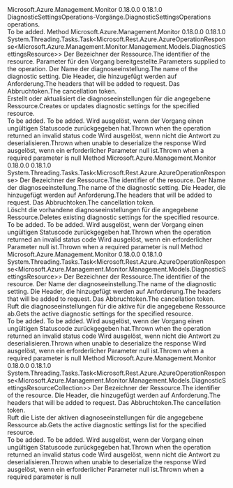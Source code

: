 <Type Name="IDiagnosticSettingsOperations" FullName="Microsoft.Azure.Management.Monitor.Management.IDiagnosticSettingsOperations">
  <TypeSignature Language="C#" Value="public interface IDiagnosticSettingsOperations" />
  <TypeSignature Language="ILAsm" Value=".class public interface auto ansi abstract IDiagnosticSettingsOperations" />
  <TypeSignature Language="DocId" Value="T:Microsoft.Azure.Management.Monitor.Management.IDiagnosticSettingsOperations" />
  <TypeSignature Language="VB.NET" Value="Public Interface IDiagnosticSettingsOperations" />
  <TypeSignature Language="F#" Value="type IDiagnosticSettingsOperations = interface" />
  <AssemblyInfo>
    <AssemblyName>Microsoft.Azure.Management.Monitor</AssemblyName>
    <AssemblyVersion>0.18.0.0</AssemblyVersion>
    <AssemblyVersion>0.18.1.0</AssemblyVersion>
  </AssemblyInfo>
  <Interfaces />
  <Docs>
    <summary>
            <span data-ttu-id="68f97-101">DiagnosticSettingsOperations-Vorgänge.</span><span class="sxs-lookup"><span data-stu-id="68f97-101">DiagnosticSettingsOperations operations.</span></span>
            </summary>
    <remarks>To be added.</remarks>
  </Docs>
  <Members>
    <Member MemberName="CreateOrUpdateWithHttpMessagesAsync">
      <MemberSignature Language="C#" Value="public System.Threading.Tasks.Task&lt;Microsoft.Rest.Azure.AzureOperationResponse&lt;Microsoft.Azure.Management.Monitor.Management.Models.DiagnosticSettingsResource&gt;&gt; CreateOrUpdateWithHttpMessagesAsync (string resourceUri, Microsoft.Azure.Management.Monitor.Management.Models.DiagnosticSettingsResource parameters, string name, System.Collections.Generic.Dictionary&lt;string,System.Collections.Generic.List&lt;string&gt;&gt; customHeaders = null, System.Threading.CancellationToken cancellationToken = null);" />
      <MemberSignature Language="ILAsm" Value=".method public hidebysig newslot virtual instance class System.Threading.Tasks.Task`1&lt;class Microsoft.Rest.Azure.AzureOperationResponse`1&lt;class Microsoft.Azure.Management.Monitor.Management.Models.DiagnosticSettingsResource&gt;&gt; CreateOrUpdateWithHttpMessagesAsync(string resourceUri, class Microsoft.Azure.Management.Monitor.Management.Models.DiagnosticSettingsResource parameters, string name, class System.Collections.Generic.Dictionary`2&lt;string, class System.Collections.Generic.List`1&lt;string&gt;&gt; customHeaders, valuetype System.Threading.CancellationToken cancellationToken) cil managed" />
      <MemberSignature Language="DocId" Value="M:Microsoft.Azure.Management.Monitor.Management.IDiagnosticSettingsOperations.CreateOrUpdateWithHttpMessagesAsync(System.String,Microsoft.Azure.Management.Monitor.Management.Models.DiagnosticSettingsResource,System.String,System.Collections.Generic.Dictionary{System.String,System.Collections.Generic.List{System.String}},System.Threading.CancellationToken)" />
      <MemberSignature Language="F#" Value="abstract member CreateOrUpdateWithHttpMessagesAsync : string * Microsoft.Azure.Management.Monitor.Management.Models.DiagnosticSettingsResource * string * System.Collections.Generic.Dictionary&lt;string, System.Collections.Generic.List&lt;string&gt;&gt; * System.Threading.CancellationToken -&gt; System.Threading.Tasks.Task&lt;Microsoft.Rest.Azure.AzureOperationResponse&lt;Microsoft.Azure.Management.Monitor.Management.Models.DiagnosticSettingsResource&gt;&gt;" Usage="iDiagnosticSettingsOperations.CreateOrUpdateWithHttpMessagesAsync (resourceUri, parameters, name, customHeaders, cancellationToken)" />
      <MemberType>Method</MemberType>
      <AssemblyInfo>
        <AssemblyName>Microsoft.Azure.Management.Monitor</AssemblyName>
        <AssemblyVersion>0.18.0.0</AssemblyVersion>
        <AssemblyVersion>0.18.1.0</AssemblyVersion>
      </AssemblyInfo>
      <ReturnValue>
        <ReturnType>System.Threading.Tasks.Task&lt;Microsoft.Rest.Azure.AzureOperationResponse&lt;Microsoft.Azure.Management.Monitor.Management.Models.DiagnosticSettingsResource&gt;&gt;</ReturnType>
      </ReturnValue>
      <Parameters>
        <Parameter Name="resourceUri" Type="System.String" />
        <Parameter Name="parameters" Type="Microsoft.Azure.Management.Monitor.Management.Models.DiagnosticSettingsResource" />
        <Parameter Name="name" Type="System.String" />
        <Parameter Name="customHeaders" Type="System.Collections.Generic.Dictionary&lt;System.String,System.Collections.Generic.List&lt;System.String&gt;&gt;" />
        <Parameter Name="cancellationToken" Type="System.Threading.CancellationToken" />
      </Parameters>
      <Docs>
        <param name="resourceUri">
            <span data-ttu-id="68f97-102">Der Bezeichner der Ressource.</span><span class="sxs-lookup"><span data-stu-id="68f97-102">The identifier of the resource.</span></span>
            </param>
        <param name="parameters">
            <span data-ttu-id="68f97-103">Parameter für den Vorgang bereitgestellte.</span><span class="sxs-lookup"><span data-stu-id="68f97-103">Parameters supplied to the operation.</span></span>
            </param>
        <param name="name">
            <span data-ttu-id="68f97-104">Der Name der diagnoseeinstellung.</span><span class="sxs-lookup"><span data-stu-id="68f97-104">The name of the diagnostic setting.</span></span>
            </param>
        <param name="customHeaders">
            <span data-ttu-id="68f97-105">Die Header, die hinzugefügt werden auf Anforderung.</span><span class="sxs-lookup"><span data-stu-id="68f97-105">The headers that will be added to request.</span></span>
            </param>
        <param name="cancellationToken">
            <span data-ttu-id="68f97-106">Das Abbruchtoken.</span><span class="sxs-lookup"><span data-stu-id="68f97-106">The cancellation token.</span></span>
            </param>
        <summary>
            <span data-ttu-id="68f97-107">Erstellt oder aktualisiert die diagnoseeinstellungen für die angegebene Ressource.</span><span class="sxs-lookup"><span data-stu-id="68f97-107">Creates or updates diagnostic settings for the specified resource.</span></span>
            </summary>
        <returns>To be added.</returns>
        <remarks>To be added.</remarks>
        <exception cref="T:Microsoft.Azure.Management.Monitor.Management.Models.ErrorResponseException">
            <span data-ttu-id="68f97-108">Wird ausgelöst, wenn der Vorgang einen ungültigen Statuscode zurückgegeben hat.</span><span class="sxs-lookup"><span data-stu-id="68f97-108">Thrown when the operation returned an invalid status code</span></span>
            </exception>
        <exception cref="T:Microsoft.Rest.SerializationException">
            <span data-ttu-id="68f97-109">Wird ausgelöst, wenn nicht die Antwort zu deserialisieren.</span><span class="sxs-lookup"><span data-stu-id="68f97-109">Thrown when unable to deserialize the response</span></span>
            </exception>
        <exception cref="T:Microsoft.Rest.ValidationException">
            <span data-ttu-id="68f97-110">Wird ausgelöst, wenn ein erforderlicher Parameter null ist.</span><span class="sxs-lookup"><span data-stu-id="68f97-110">Thrown when a required parameter is null</span></span>
            </exception>
      </Docs>
    </Member>
    <Member MemberName="DeleteWithHttpMessagesAsync">
      <MemberSignature Language="C#" Value="public System.Threading.Tasks.Task&lt;Microsoft.Rest.Azure.AzureOperationResponse&gt; DeleteWithHttpMessagesAsync (string resourceUri, string name, System.Collections.Generic.Dictionary&lt;string,System.Collections.Generic.List&lt;string&gt;&gt; customHeaders = null, System.Threading.CancellationToken cancellationToken = null);" />
      <MemberSignature Language="ILAsm" Value=".method public hidebysig newslot virtual instance class System.Threading.Tasks.Task`1&lt;class Microsoft.Rest.Azure.AzureOperationResponse&gt; DeleteWithHttpMessagesAsync(string resourceUri, string name, class System.Collections.Generic.Dictionary`2&lt;string, class System.Collections.Generic.List`1&lt;string&gt;&gt; customHeaders, valuetype System.Threading.CancellationToken cancellationToken) cil managed" />
      <MemberSignature Language="DocId" Value="M:Microsoft.Azure.Management.Monitor.Management.IDiagnosticSettingsOperations.DeleteWithHttpMessagesAsync(System.String,System.String,System.Collections.Generic.Dictionary{System.String,System.Collections.Generic.List{System.String}},System.Threading.CancellationToken)" />
      <MemberSignature Language="F#" Value="abstract member DeleteWithHttpMessagesAsync : string * string * System.Collections.Generic.Dictionary&lt;string, System.Collections.Generic.List&lt;string&gt;&gt; * System.Threading.CancellationToken -&gt; System.Threading.Tasks.Task&lt;Microsoft.Rest.Azure.AzureOperationResponse&gt;" Usage="iDiagnosticSettingsOperations.DeleteWithHttpMessagesAsync (resourceUri, name, customHeaders, cancellationToken)" />
      <MemberType>Method</MemberType>
      <AssemblyInfo>
        <AssemblyName>Microsoft.Azure.Management.Monitor</AssemblyName>
        <AssemblyVersion>0.18.0.0</AssemblyVersion>
        <AssemblyVersion>0.18.1.0</AssemblyVersion>
      </AssemblyInfo>
      <ReturnValue>
        <ReturnType>System.Threading.Tasks.Task&lt;Microsoft.Rest.Azure.AzureOperationResponse&gt;</ReturnType>
      </ReturnValue>
      <Parameters>
        <Parameter Name="resourceUri" Type="System.String" />
        <Parameter Name="name" Type="System.String" />
        <Parameter Name="customHeaders" Type="System.Collections.Generic.Dictionary&lt;System.String,System.Collections.Generic.List&lt;System.String&gt;&gt;" />
        <Parameter Name="cancellationToken" Type="System.Threading.CancellationToken" />
      </Parameters>
      <Docs>
        <param name="resourceUri">
            <span data-ttu-id="68f97-111">Der Bezeichner der Ressource.</span><span class="sxs-lookup"><span data-stu-id="68f97-111">The identifier of the resource.</span></span>
            </param>
        <param name="name">
            <span data-ttu-id="68f97-112">Der Name der diagnoseeinstellung.</span><span class="sxs-lookup"><span data-stu-id="68f97-112">The name of the diagnostic setting.</span></span>
            </param>
        <param name="customHeaders">
            <span data-ttu-id="68f97-113">Die Header, die hinzugefügt werden auf Anforderung.</span><span class="sxs-lookup"><span data-stu-id="68f97-113">The headers that will be added to request.</span></span>
            </param>
        <param name="cancellationToken">
            <span data-ttu-id="68f97-114">Das Abbruchtoken.</span><span class="sxs-lookup"><span data-stu-id="68f97-114">The cancellation token.</span></span>
            </param>
        <summary>
            <span data-ttu-id="68f97-115">Löscht die vorhandene diagnoseeinstellungen für die angegebene Ressource.</span><span class="sxs-lookup"><span data-stu-id="68f97-115">Deletes existing diagnostic settings for the specified resource.</span></span>
            </summary>
        <returns>To be added.</returns>
        <remarks>To be added.</remarks>
        <exception cref="T:Microsoft.Azure.Management.Monitor.Management.Models.ErrorResponseException">
            <span data-ttu-id="68f97-116">Wird ausgelöst, wenn der Vorgang einen ungültigen Statuscode zurückgegeben hat.</span><span class="sxs-lookup"><span data-stu-id="68f97-116">Thrown when the operation returned an invalid status code</span></span>
            </exception>
        <exception cref="T:Microsoft.Rest.ValidationException">
            <span data-ttu-id="68f97-117">Wird ausgelöst, wenn ein erforderlicher Parameter null ist.</span><span class="sxs-lookup"><span data-stu-id="68f97-117">Thrown when a required parameter is null</span></span>
            </exception>
      </Docs>
    </Member>
    <Member MemberName="GetWithHttpMessagesAsync">
      <MemberSignature Language="C#" Value="public System.Threading.Tasks.Task&lt;Microsoft.Rest.Azure.AzureOperationResponse&lt;Microsoft.Azure.Management.Monitor.Management.Models.DiagnosticSettingsResource&gt;&gt; GetWithHttpMessagesAsync (string resourceUri, string name, System.Collections.Generic.Dictionary&lt;string,System.Collections.Generic.List&lt;string&gt;&gt; customHeaders = null, System.Threading.CancellationToken cancellationToken = null);" />
      <MemberSignature Language="ILAsm" Value=".method public hidebysig newslot virtual instance class System.Threading.Tasks.Task`1&lt;class Microsoft.Rest.Azure.AzureOperationResponse`1&lt;class Microsoft.Azure.Management.Monitor.Management.Models.DiagnosticSettingsResource&gt;&gt; GetWithHttpMessagesAsync(string resourceUri, string name, class System.Collections.Generic.Dictionary`2&lt;string, class System.Collections.Generic.List`1&lt;string&gt;&gt; customHeaders, valuetype System.Threading.CancellationToken cancellationToken) cil managed" />
      <MemberSignature Language="DocId" Value="M:Microsoft.Azure.Management.Monitor.Management.IDiagnosticSettingsOperations.GetWithHttpMessagesAsync(System.String,System.String,System.Collections.Generic.Dictionary{System.String,System.Collections.Generic.List{System.String}},System.Threading.CancellationToken)" />
      <MemberSignature Language="F#" Value="abstract member GetWithHttpMessagesAsync : string * string * System.Collections.Generic.Dictionary&lt;string, System.Collections.Generic.List&lt;string&gt;&gt; * System.Threading.CancellationToken -&gt; System.Threading.Tasks.Task&lt;Microsoft.Rest.Azure.AzureOperationResponse&lt;Microsoft.Azure.Management.Monitor.Management.Models.DiagnosticSettingsResource&gt;&gt;" Usage="iDiagnosticSettingsOperations.GetWithHttpMessagesAsync (resourceUri, name, customHeaders, cancellationToken)" />
      <MemberType>Method</MemberType>
      <AssemblyInfo>
        <AssemblyName>Microsoft.Azure.Management.Monitor</AssemblyName>
        <AssemblyVersion>0.18.0.0</AssemblyVersion>
        <AssemblyVersion>0.18.1.0</AssemblyVersion>
      </AssemblyInfo>
      <ReturnValue>
        <ReturnType>System.Threading.Tasks.Task&lt;Microsoft.Rest.Azure.AzureOperationResponse&lt;Microsoft.Azure.Management.Monitor.Management.Models.DiagnosticSettingsResource&gt;&gt;</ReturnType>
      </ReturnValue>
      <Parameters>
        <Parameter Name="resourceUri" Type="System.String" />
        <Parameter Name="name" Type="System.String" />
        <Parameter Name="customHeaders" Type="System.Collections.Generic.Dictionary&lt;System.String,System.Collections.Generic.List&lt;System.String&gt;&gt;" />
        <Parameter Name="cancellationToken" Type="System.Threading.CancellationToken" />
      </Parameters>
      <Docs>
        <param name="resourceUri">
            <span data-ttu-id="68f97-118">Der Bezeichner der Ressource.</span><span class="sxs-lookup"><span data-stu-id="68f97-118">The identifier of the resource.</span></span>
            </param>
        <param name="name">
            <span data-ttu-id="68f97-119">Der Name der diagnoseeinstellung.</span><span class="sxs-lookup"><span data-stu-id="68f97-119">The name of the diagnostic setting.</span></span>
            </param>
        <param name="customHeaders">
            <span data-ttu-id="68f97-120">Die Header, die hinzugefügt werden auf Anforderung.</span><span class="sxs-lookup"><span data-stu-id="68f97-120">The headers that will be added to request.</span></span>
            </param>
        <param name="cancellationToken">
            <span data-ttu-id="68f97-121">Das Abbruchtoken.</span><span class="sxs-lookup"><span data-stu-id="68f97-121">The cancellation token.</span></span>
            </param>
        <summary>
            <span data-ttu-id="68f97-122">Ruft die diagnoseeinstellungen für die aktive für die angegebene Ressource ab.</span><span class="sxs-lookup"><span data-stu-id="68f97-122">Gets the active diagnostic settings for the specified resource.</span></span>
            </summary>
        <returns>To be added.</returns>
        <remarks>To be added.</remarks>
        <exception cref="T:Microsoft.Azure.Management.Monitor.Management.Models.ErrorResponseException">
            <span data-ttu-id="68f97-123">Wird ausgelöst, wenn der Vorgang einen ungültigen Statuscode zurückgegeben hat.</span><span class="sxs-lookup"><span data-stu-id="68f97-123">Thrown when the operation returned an invalid status code</span></span>
            </exception>
        <exception cref="T:Microsoft.Rest.SerializationException">
            <span data-ttu-id="68f97-124">Wird ausgelöst, wenn nicht die Antwort zu deserialisieren.</span><span class="sxs-lookup"><span data-stu-id="68f97-124">Thrown when unable to deserialize the response</span></span>
            </exception>
        <exception cref="T:Microsoft.Rest.ValidationException">
            <span data-ttu-id="68f97-125">Wird ausgelöst, wenn ein erforderlicher Parameter null ist.</span><span class="sxs-lookup"><span data-stu-id="68f97-125">Thrown when a required parameter is null</span></span>
            </exception>
      </Docs>
    </Member>
    <Member MemberName="ListWithHttpMessagesAsync">
      <MemberSignature Language="C#" Value="public System.Threading.Tasks.Task&lt;Microsoft.Rest.Azure.AzureOperationResponse&lt;Microsoft.Azure.Management.Monitor.Management.Models.DiagnosticSettingsResourceCollection&gt;&gt; ListWithHttpMessagesAsync (string resourceUri, System.Collections.Generic.Dictionary&lt;string,System.Collections.Generic.List&lt;string&gt;&gt; customHeaders = null, System.Threading.CancellationToken cancellationToken = null);" />
      <MemberSignature Language="ILAsm" Value=".method public hidebysig newslot virtual instance class System.Threading.Tasks.Task`1&lt;class Microsoft.Rest.Azure.AzureOperationResponse`1&lt;class Microsoft.Azure.Management.Monitor.Management.Models.DiagnosticSettingsResourceCollection&gt;&gt; ListWithHttpMessagesAsync(string resourceUri, class System.Collections.Generic.Dictionary`2&lt;string, class System.Collections.Generic.List`1&lt;string&gt;&gt; customHeaders, valuetype System.Threading.CancellationToken cancellationToken) cil managed" />
      <MemberSignature Language="DocId" Value="M:Microsoft.Azure.Management.Monitor.Management.IDiagnosticSettingsOperations.ListWithHttpMessagesAsync(System.String,System.Collections.Generic.Dictionary{System.String,System.Collections.Generic.List{System.String}},System.Threading.CancellationToken)" />
      <MemberSignature Language="F#" Value="abstract member ListWithHttpMessagesAsync : string * System.Collections.Generic.Dictionary&lt;string, System.Collections.Generic.List&lt;string&gt;&gt; * System.Threading.CancellationToken -&gt; System.Threading.Tasks.Task&lt;Microsoft.Rest.Azure.AzureOperationResponse&lt;Microsoft.Azure.Management.Monitor.Management.Models.DiagnosticSettingsResourceCollection&gt;&gt;" Usage="iDiagnosticSettingsOperations.ListWithHttpMessagesAsync (resourceUri, customHeaders, cancellationToken)" />
      <MemberType>Method</MemberType>
      <AssemblyInfo>
        <AssemblyName>Microsoft.Azure.Management.Monitor</AssemblyName>
        <AssemblyVersion>0.18.0.0</AssemblyVersion>
        <AssemblyVersion>0.18.1.0</AssemblyVersion>
      </AssemblyInfo>
      <ReturnValue>
        <ReturnType>System.Threading.Tasks.Task&lt;Microsoft.Rest.Azure.AzureOperationResponse&lt;Microsoft.Azure.Management.Monitor.Management.Models.DiagnosticSettingsResourceCollection&gt;&gt;</ReturnType>
      </ReturnValue>
      <Parameters>
        <Parameter Name="resourceUri" Type="System.String" />
        <Parameter Name="customHeaders" Type="System.Collections.Generic.Dictionary&lt;System.String,System.Collections.Generic.List&lt;System.String&gt;&gt;" />
        <Parameter Name="cancellationToken" Type="System.Threading.CancellationToken" />
      </Parameters>
      <Docs>
        <param name="resourceUri">
            <span data-ttu-id="68f97-126">Der Bezeichner der Ressource.</span><span class="sxs-lookup"><span data-stu-id="68f97-126">The identifier of the resource.</span></span>
            </param>
        <param name="customHeaders">
            <span data-ttu-id="68f97-127">Die Header, die hinzugefügt werden auf Anforderung.</span><span class="sxs-lookup"><span data-stu-id="68f97-127">The headers that will be added to request.</span></span>
            </param>
        <param name="cancellationToken">
            <span data-ttu-id="68f97-128">Das Abbruchtoken.</span><span class="sxs-lookup"><span data-stu-id="68f97-128">The cancellation token.</span></span>
            </param>
        <summary>
            <span data-ttu-id="68f97-129">Ruft die Liste der aktiven diagnoseeinstellungen für die angegebene Ressource ab.</span><span class="sxs-lookup"><span data-stu-id="68f97-129">Gets the active diagnostic settings list for the specified resource.</span></span>
            </summary>
        <returns>To be added.</returns>
        <remarks>To be added.</remarks>
        <exception cref="T:Microsoft.Azure.Management.Monitor.Management.Models.ErrorResponseException">
            <span data-ttu-id="68f97-130">Wird ausgelöst, wenn der Vorgang einen ungültigen Statuscode zurückgegeben hat.</span><span class="sxs-lookup"><span data-stu-id="68f97-130">Thrown when the operation returned an invalid status code</span></span>
            </exception>
        <exception cref="T:Microsoft.Rest.SerializationException">
            <span data-ttu-id="68f97-131">Wird ausgelöst, wenn nicht die Antwort zu deserialisieren.</span><span class="sxs-lookup"><span data-stu-id="68f97-131">Thrown when unable to deserialize the response</span></span>
            </exception>
        <exception cref="T:Microsoft.Rest.ValidationException">
            <span data-ttu-id="68f97-132">Wird ausgelöst, wenn ein erforderlicher Parameter null ist.</span><span class="sxs-lookup"><span data-stu-id="68f97-132">Thrown when a required parameter is null</span></span>
            </exception>
      </Docs>
    </Member>
  </Members>
</Type>